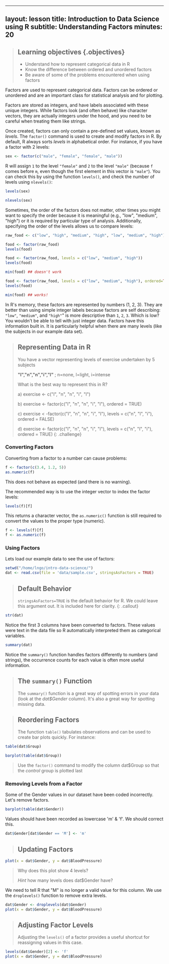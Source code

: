 
---
layout: lesson
title: Introduction to Data Science using R
subtitle: Understanding Factors
minutes: 20
---

> ## Learning objectives {.objectives}
> * Understand how to represent categorical data in R
> * Know the difference between ordered and unordered factors
> * Be aware of some of the problems encountered when using factors

Factors are used to represent categorical data. Factors can be ordered or
unordered and are an important class for statistical analysis and for plotting.

Factors are stored as integers, and have labels associated with these unique
integers. While factors look (and often behave) like character vectors, they are
actually integers under the hood, and you need to be careful when treating them
like strings.

Once created, factors can only contain a pre-defined set values, known as
*levels*. The `factor()` command is used to create and modify factors in R. 
By default, R always sorts *levels* in alphabetical order. For
instance, if you have a factor with 2 levels:


```R
sex <- factor(c("male", "female", "female", "male"))
```

R will assign `1` to the level `"female"` and `2` to the level `"male"` (because
`f` comes before `m`, even though the first element in this vector is
`"male"`). You can check this by using the function `levels()`, and check the
number of levels using `nlevels()`:


```R
levels(sex)

nlevels(sex)
```

Sometimes, the order of the factors does not matter, other times you might want
to specify the order because it is meaningful (e.g., "low", "medium", "high") or
it is required by particular type of analysis. Additionally, specifying the
order of the levels allows us to compare levels:


```R
raw_food <- c("low", "high", "medium", "high", "low", "medium", "high")
```


```R
food <- factor(raw_food)
levels(food)
```


```R
food <- factor(raw_food, levels = c("low", "medium", "high"))
levels(food)
```


```R
min(food) ## doesn't work
```


```R
food <- factor(raw_food, levels = c("low", "medium", "high"), ordered=TRUE)
levels(food)

min(food) ## works!
```

In R's memory, these factors are represented by numbers (1, 2, 3). They are
better than using simple integer labels because factors are self describing:
`"low"`, `"medium"`, and `"high"`" is more descriptive than `1`, `2`, `3`. Which
is low?  You wouldn't be able to tell with just integer data. Factors have this
information built in. It is particularly helpful when there are many levels
(like the subjects in our example data set).

> ## Representing Data in R
>
> You have a vector representing levels of exercise undertaken by 5 subjects
>
> **"l","n","n","i","l"** ; n=none, l=light, i=intense
>
> What is the best way to represent this in R?
>
> a) exercise <- c("l", "n", "n", "i", "l")
>
> b) exercise <- factor(c("l", "n", "n", "i", "l"), ordered = TRUE)
>
> c) exercise < -factor(c("l", "n", "n", "i", "l"), levels = c("n", "l", "i"), ordered = FALSE)
>
> d) exercise <- factor(c("l", "n", "n", "i", "l"), levels = c("n", "l", "i"), ordered = TRUE)
{: .challenge}

###  Converting Factors

Converting from a factor to a number can cause problems:


```R
f <- factor(c(3.4, 1.2, 5))
as.numeric(f)
```

This does not behave as expected (and there is no warning).

The recommended way is to use the integer vector to index the factor levels:


```R
levels(f)[f]
```

This returns a character vector, the `as.numeric()` function is still required to convert the values to the proper type (numeric).


```R
f <- levels(f)[f]
f <- as.numeric(f)
```

### Using Factors

Lets load our example data to see the use of factors:


```R
setwd("/home/lngo/intro-data-science/")
dat <- read.csv(file = 'data/sample.csv', stringsAsFactors = TRUE)
```

> ## Default Behavior
>
> `stringsAsFactors=TRUE` is the default behavior for R.
> We could leave this argument out.
> It is included here for clarity.
{: .callout}


```R
str(dat)
```

Notice the first 3 columns have been converted to factors. These values were text in the data file so R automatically interpreted them as categorical variables.


```R
summary(dat)
```

Notice the `summary()` function handles factors differently to numbers (and strings), the occurrence counts for each value is often more useful information.

> ## The `summary()` Function
>
> The `summary()` function is a great way of spotting errors in your data (look at the *dat$Gender* column).
> It's also a great way for spotting missing data.

> ## Reordering Factors
>
> The function `table()` tabulates observations and can be used to create bar plots quickly. For instance:


```R
table(dat$Group)
```


```R
barplot(table(dat$Group))
```

> Use the `factor()` command to modify the column dat$Group so that the *control* group is plotted last

### Removing Levels from a Factor

Some of the Gender values in our dataset have been coded incorrectly.
Let's remove factors.


```R
barplot(table(dat$Gender))
```

Values should have been recorded as lowercase 'm' & 'f'. We should correct this.


```R
dat$Gender[dat$Gender == 'M'] <- 'm'
```

> ## Updating Factors
>


```R
plot(x = dat$Gender, y = dat$BloodPressure)
```

>
> Why does this plot show 4 levels?
>
> *Hint* how many levels does dat$Gender have?


We need to tell R that "M" is no longer a valid value for this column.
We use the `droplevels()` function to remove extra levels.


```R
dat$Gender <- droplevels(dat$Gender)
plot(x = dat$Gender, y = dat$BloodPressure)
```

> ## Adjusting Factor Levels
>
> Adjusting the `levels()` of a factor provides a useful shortcut for reassigning values in this case.


```R
levels(dat$Gender)[2] <- 'f'
plot(x = dat$Gender, y = dat$BloodPressure)
```


```R

```
